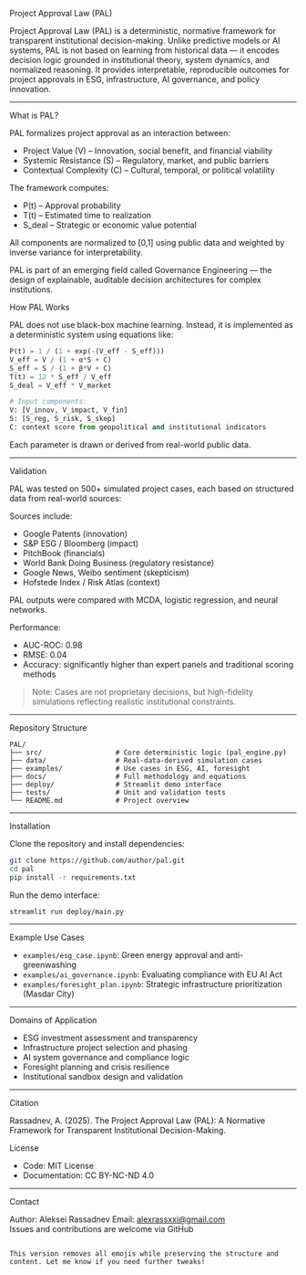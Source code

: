  Project Approval Law (PAL)

 Project Approval Law (PAL) is a deterministic, normative framework for transparent institutional decision-making. Unlike predictive models or AI systems, PAL is not based on learning from historical data — it encodes decision logic grounded in institutional theory, system dynamics, and normalized reasoning. It provides interpretable, reproducible outcomes for project approvals in ESG, infrastructure, AI governance, and policy innovation.

---

  What is PAL?

PAL formalizes project approval as an interaction between:

-  Project Value (V) – Innovation, social benefit, and financial viability  
-  Systemic Resistance (S) – Regulatory, market, and public barriers  
-  Contextual Complexity (C) – Cultural, temporal, or political volatility

The framework computes:

- P(t) – Approval probability  
-  T(t) – Estimated time to realization  
- S_deal – Strategic or economic value potential

All components are normalized to [0,1] using public data and weighted by inverse variance for interpretability.

PAL is part of an emerging field called Governance Engineering — the design of explainable, auditable decision architectures for complex institutions.


 How PAL Works

PAL does not use black-box machine learning. Instead, it is implemented as a deterministic system using equations like:

```python
P(t) = 1 / (1 + exp(-(V_eff - S_eff)))
V_eff = V / (1 + α*S + C)
S_eff = S / (1 + β*V + C)
T(t) = 12 * S_eff / V_eff
S_deal = V_eff * V_market

# Input components:
V: [V_innov, V_impact, V_fin]
S: [S_reg, S_risk, S_skep]
C: context score from geopolitical and institutional indicators
```

Each parameter is drawn or derived from real-world public data.

---

 Validation

PAL was tested on 500+ simulated project cases, each based on structured data from real-world sources:

 Sources include:

- Google Patents (innovation)
- S&P ESG / Bloomberg (impact)
- PitchBook (financials)
- World Bank Doing Business (regulatory resistance)
- Google News, Weibo sentiment (skepticism)
- Hofstede Index / Risk Atlas (context)

PAL outputs were compared with MCDA, logistic regression, and neural networks.

 Performance:

- AUC-ROC: 0.98
- RMSE: 0.04
- Accuracy: significantly higher than expert panels and traditional scoring methods

> Note: Cases are not proprietary decisions, but high-fidelity simulations reflecting realistic institutional constraints.

---

 Repository Structure

```
PAL/
├── src/                  # Core deterministic logic (pal_engine.py)
├── data/                 # Real-data-derived simulation cases
├── examples/             # Use cases in ESG, AI, foresight
├── docs/                 # Full methodology and equations
├── deploy/               # Streamlit demo interface
├── tests/                # Unit and validation tests
└── README.md             # Project overview
```

---

 Installation

Clone the repository and install dependencies:

```bash
git clone https://github.com/author/pal.git
cd pal
pip install -r requirements.txt
```

Run the demo interface:

```bash
streamlit run deploy/main.py
```

---

 Example Use Cases

- `examples/esg_case.ipynb`: Green energy approval and anti-greenwashing
- `examples/ai_governance.ipynb`: Evaluating compliance with EU AI Act
- `examples/foresight_plan.ipynb`: Strategic infrastructure prioritization (Masdar City)

---

  Domains of Application

- ESG investment assessment and transparency
- Infrastructure project selection and phasing
- AI system governance and compliance logic
- Foresight planning and crisis resilience
- Institutional sandbox design and validation

---

  Citation

Rassadnev, A. (2025). The Project Approval Law (PAL): A Normative Framework for Transparent Institutional Decision-Making. 



  License

-  Code: MIT License
-  Documentation: CC BY-NC-ND 4.0

---

 Contact

 Author: Aleksei Rassadnev 
Email: alexrassxxi@gmail.com  
Issues and contributions are welcome via GitHub
```

This version removes all emojis while preserving the structure and content. Let me know if you need further tweaks!
